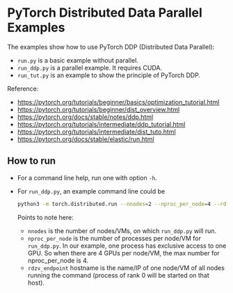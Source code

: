 # PyTorch Distributed Data Parallel Examples

The examples show how to use PyTorch DDP (Distributed Data Parallel):

* `run.py` is a basic example without parallel.
* `run_ddp.py` is a parallel example. It requires CUDA.
* `run_tut.py` is an example to show the principle of PyTorch DDP.

Reference:

* https://pytorch.org/tutorials/beginner/basics/optimization_tutorial.html
* https://pytorch.org/tutorials/beginner/dist_overview.html
* https://pytorch.org/docs/stable/notes/ddp.html
* https://pytorch.org/tutorials/intermediate/ddp_tutorial.html
* https://pytorch.org/tutorials/intermediate/dist_tuto.html
* https://pytorch.org/docs/stable/elastic/run.html

## How to run

* For a command line help, run one with option `-h`.
* For `run_ddp.py`, an example command line could be

  ```bash
  python3 -m torch.distributed.run --nnodes=2 --nproc_per_node=4 --rdzv_id=100 --rdzv_backend=c10d --rdzv_endpoint=hostname:29400 /path/to/run_ddp.py
  ```

  Points to note here:
    * `nnodes` is the number of nodes/VMs, on which `run_ddp.py` will run.
    * `nproc_per_node` is the number of processes per node/VM for `run_ddp.py`. In our example, one process has exclusive access to one GPU. So when there are 4 GPUs per node/VM, the max number for nproc_per_node is 4.
    * `rdzv_endpoint` hostname is the name/IP of one node/VM of all nodes running the command (process of rank 0 will be started on that host).